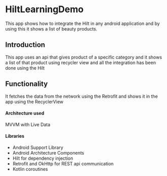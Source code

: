 # HiltLearningDemo
This app shows how to integrate the Hilt in any android application and by using this it shows a list of beauty products.
## Introduction
This app uses an api that gives product of a specific category and it shows a list of that product using recycler view and all the integration has been done using the Hilt 
## Functionality
It fetches the data from the network using the Retrofit and shows it in the app using the RecyclerView
#### Architecture used
MVVM with Live Data
#### Libraries
- Android Support Library
- Android Architecture Components
- Hilt for dependency injection
- Retrofit and OkHttp for REST api communication
- Kotlin coroutines
